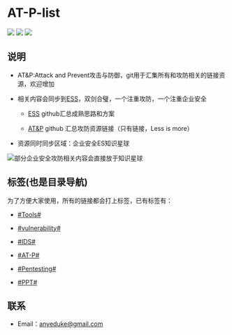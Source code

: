 # AT-P-list

![](https://img.shields.io/badge/%E7%9F%A5%E8%AF%86%E6%98%9F%E7%90%83-@%E4%BC%81%E4%B8%9A%E5%AE%89%E5%85%A8ES-red.svg)  ![](https://img.shields.io/github/repo-size/AnyeDuke/AT-P-list.svg) ![](https://img.shields.io/github/license/AnyeDuke/AT-P-list.svg)

## 说明

- AT&P:Attack and Prevent攻击与防御，git用于汇集所有和攻防相关的链接资源，欢迎增加

- 相关内容会同步到[ESS](https://github.com/AnyeDuke/Enterprise-Security-Skill)，双剑合璧，一个注重攻防，一个注重企业安全
    
    - [ESS](https://github.com/AnyeDuke/Enterprise-Security-Skill) github汇总成熟思路和方案
    
    - [AT&P](https://github.com/AnyeDuke/AT-P-list) github 汇总攻防资源链接（只有链接，Less is more）

- 资源同时同步区域：企业安全ES知识星球

![部分企业安全攻防相关内容会直接放于知识星球](https://github.com/AnyeDuke/Enterprise-Security-Skill/blob/master/pic/ES_20190122144409.png)


## 标签(也是目录导航)

为了方便大家使用，所有的链接都会打上标签，已有标签有：

 - [#Tools#](https://github.com/AnyeDuke/AT-P-list/blob/master/Tools.md) 
 
 - [#vulnerability#](https://github.com/AnyeDuke/AT-P-list/blob/master/Vulnerability.md)
 
 - [#IDS#](https://github.com/AnyeDuke/AT-P-list/blob/master/IDS.md)
 
 - [#AT-P#](https://github.com/AnyeDuke/AT-P-list/blob/master/AT-P.md)
 
 - [#Pentesting#](https://github.com/AnyeDuke/AT-P-list/blob/master/Pentesting.md)
 
 - [#PPT#](https://github.com/AnyeDuke/AT-P-list/blob/master/ppt.md)



## 联系


- Email：anyeduke@gmail.com

